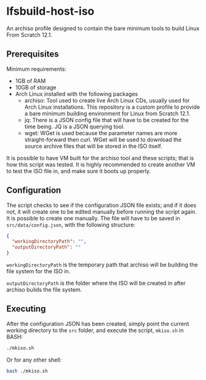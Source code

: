 # lfsbuild-host-iso

An archiso profile designed to contain the bare minimum tools to build Linux
From Scratch 12.1.

## Prerequisites

Minimum requirements:
 - 1GB of RAM
 - 10GB of storage
 - Arch Linux installed with the following packages
   - archiso: Tool used to create live Arch Linux CDs, usually used for Arch
     Linux installations.  This repository is a custom profile to provide a
     bare minimum building environment for Linux from Scratch 12.1.
   - jq: There is a JSON config file that will have to be created for the
     time being.  JQ is a JSON querying tool.
   - wget: WGet is used because the parameter names are more straight-forward
     then curl.  WGet will be used to download the source archive files that
     will be stored in the ISO itself.

It is possible to have VM built for the archiso tool and these scripts; that is
how this script was tested.  It is highly recommended to create another VM to
test the ISO file in, and make sure it boots up properly.

## Configuration

The script checks to see if the configuration JSON file exists; and if it does
not, it will create one to be edited manually before running the script again.
It is possible to create one manually.  The file will have to be saved in
`src/data/config.json`, with the following structure:

``` JSON
{
  "workingDirectoryPath": "",
  "outputDirectoryPath": ""
}
```

`workingDirectoryPath` is the temporary path that archiso will be building
the file system for the ISO in.

`outputDirectoryPath` is the folder where the ISO will be created in after
archiso builds the file system.

## Executing

After the configuration JSON has been created, simply point the current
working directory to the `src` folder, and execute the script,
`mkiso.sh` in BASH:

``` BASH
./mkiso.sh
```

Or for any other shell:

``` sh
bash ./mkiso.sh
```
